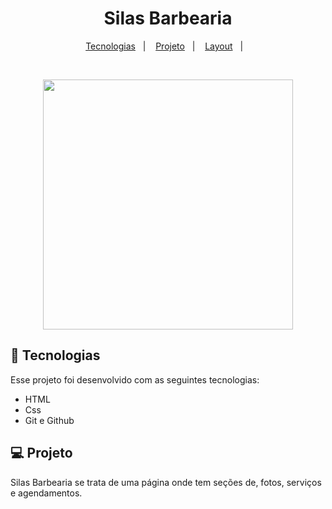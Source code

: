 <h1 align="center">Silas Barbearia</h1>

<p align="center">
  <a href="#-tecnologias">Tecnologias</a>&nbsp;&nbsp;&nbsp;|&nbsp;&nbsp;&nbsp;
  <a href="#-projeto">Projeto</a>&nbsp;&nbsp;&nbsp;|&nbsp;&nbsp;&nbsp;
  <a href="#-layout">Layout</a>&nbsp;&nbsp;&nbsp;|&nbsp;&nbsp;&nbsp;
</p>

<br>

<p align="center">
  <img src=https://user-images.githubusercontent.com/113396724/202598200-5c2b7cdb-b248-48b5-a840-c9a10ee3d87d.jpeg height="400vh"
  width="400vh">

</p>

## 🚀 Tecnologias

Esse projeto foi desenvolvido com as seguintes tecnologias:

- HTML
- Css 
- Git e Github

## 💻 Projeto
Silas Barbearia se trata de uma página 
onde tem seções de, fotos, serviços e 
agendamentos.
